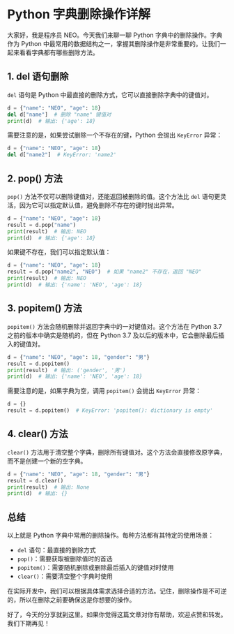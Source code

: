 # Python 字典删除操作详解

大家好，我是程序员 NEO。今天我们来聊一聊 Python 字典中的删除操作。字典作为 Python 中最常用的数据结构之一，掌握其删除操作是非常重要的。让我们一起来看看字典都有哪些删除方法。

## 1. del 语句删除

`del` 语句是 Python 中最直接的删除方式，它可以直接删除字典中的键值对。

```python
d = {"name": "NEO", "age": 18}
del d["name"]  # 删除 "name" 键值对
print(d)  # 输出: {'age': 18}
```

需要注意的是，如果尝试删除一个不存在的键，Python 会抛出 `KeyError` 异常：

```python
d = {"name": "NEO", "age": 18}
del d["name2"]  # KeyError: 'name2'
```

## 2. pop() 方法

`pop()` 方法不仅可以删除键值对，还能返回被删除的值。这个方法比 `del` 语句更灵活，因为它可以指定默认值，避免删除不存在的键时抛出异常。

```python
d = {"name": "NEO", "age": 18}
result = d.pop("name")
print(result)  # 输出: NEO
print(d)  # 输出: {'age': 18}
```

如果键不存在，我们可以指定默认值：

```python
d = {"name": "NEO", "age": 18}
result = d.pop("name2", "NEO")  # 如果 "name2" 不存在，返回 "NEO"
print(result)  # 输出: NEO
print(d)  # 输出: {'name': 'NEO', 'age': 18}
```

## 3. popitem() 方法

`popitem()` 方法会随机删除并返回字典中的一对键值对。这个方法在 Python 3.7 之前的版本中确实是随机的，但在 Python 3.7 及以后的版本中，它会删除最后插入的键值对。

```python
d = {"name": "NEO", "age": 18, "gender": "男"}
result = d.popitem()
print(result)  # 输出: ('gender', '男')
print(d)  # 输出: {'name': 'NEO', 'age': 18}
```

需要注意的是，如果字典为空，调用 `popitem()` 会抛出 `KeyError` 异常：

```python
d = {}
result = d.popitem()  # KeyError: 'popitem(): dictionary is empty'
```

## 4. clear() 方法

`clear()` 方法用于清空整个字典，删除所有键值对。这个方法会直接修改原字典，而不是创建一个新的空字典。

```python
d = {"name": "NEO", "age": 18, "gender": "男"}
result = d.clear()
print(result)  # 输出: None
print(d)  # 输出: {}
```

## 总结

以上就是 Python 字典中常用的删除操作。每种方法都有其特定的使用场景：
- `del` 语句：最直接的删除方式
- `pop()`：需要获取被删除值时的首选
- `popitem()`：需要随机删除或删除最后插入的键值对时使用
- `clear()`：需要清空整个字典时使用

在实际开发中，我们可以根据具体需求选择合适的方法。记住，删除操作是不可逆的，所以在删除之前要确保这是你想要的操作。

好了，今天的分享就到这里。如果你觉得这篇文章对你有帮助，欢迎点赞和转发。我们下期再见！